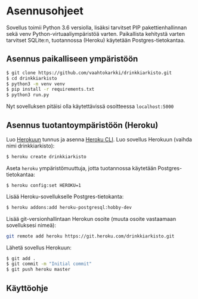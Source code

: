 # Asennusohjeet

Sovellus toimii Python 3.6 versiolla, lisäksi tarvitset PIP pakettienhallinnan sekä venv Python-virtuaaliympäristöä varten. Paikallista kehitystä varten tarvitset SQLite:n, tuotannossa (Heroku) käytetään Postgres-tietokantaa.

## Asennus paikalliseen ympäristöön

```bash
$ git clone https://github.com/vaahtokarkki/drinkkiarkisto.git
$ cd drinkkiarkisto
$ python3 -m venv venv
$ pip install -r requirements.txt
$ python3 run.py
```

Nyt sovelluksen pitäisi olla käytettävissä osoitteessa ``localhost:5000``

## Asennus tuotantoympäristöön (Heroku)

Luo [Herokuun](http://heroku.com) tunnus ja asenna [Heroku CLI](https://devcenter.heroku.com/articles/heroku-cli). 
Luo sovellus Herokuun (vaihda nimi drinkkiarkisto):  
```bash
$ heroku create drinkkiarkisto
```  
Aseta ``heroku`` ympäristömuuttuja, jotta tuotannossa käytetään Postgres-tietokantaa:  
```
$ heroku config:set HEROKU=1
```  
Lisää Heroku-sovellukselle Postgres-tietokanta:
```bash
$ heroku addons:add heroku-postgresql:hobby-dev
```  
Lisää git-versionhallintaan Herokun osoite (muuta osoite vastaamaan sovelluksesi nimeä):  
```bash
git remote add heroku https://git.heroku.com/drinkkiarkisto.git
```  
Lähetä sovellus Herokuun:  
```bash
$ git add .
$ git commit -m "Initial commit"
$ git push heroku master
```

## Käyttöohje 